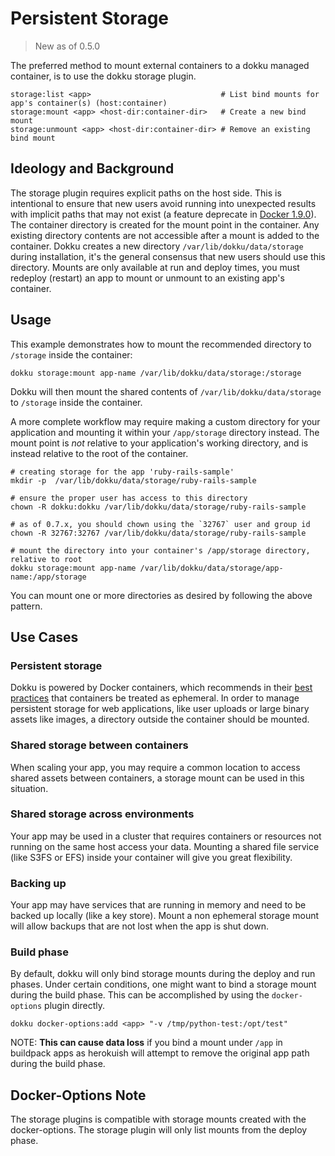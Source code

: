 # Persistent Storage

> New as of 0.5.0

The preferred method to mount external containers to a dokku managed container, is to use the dokku storage plugin.


```
storage:list <app>                             # List bind mounts for app's container(s) (host:container)
storage:mount <app> <host-dir:container-dir>   # Create a new bind mount
storage:unmount <app> <host-dir:container-dir> # Remove an existing bind mount
```

## Ideology and Background

The storage plugin requires explicit paths on the host side. This is intentional to ensure that new users avoid running into unexpected results with implicit paths that may not exist (a feature deprecate in [Docker 1.9.0](https://github.com/docker/docker/releases/tag/v1.9.0])). The container directory is created for the mount point in the container. Any existing directory contents are not accessible after a mount is added to the container. Dokku creates a new directory `/var/lib/dokku/data/storage` during installation, it's the general consensus that new users should use this directory. Mounts are only available at run and deploy times, you must redeploy (restart) an app to mount or unmount to an existing app's container.

## Usage

This example demonstrates how to mount the recommended directory to `/storage` inside the container:

```shell
dokku storage:mount app-name /var/lib/dokku/data/storage:/storage
```

Dokku will then mount the shared contents of `/var/lib/dokku/data/storage` to `/storage` inside the container.

A more complete workflow may require making a custom directory for your application and mounting it within your `/app/storage` directory instead. The mount point is *not* relative to your application's working directory, and is instead relative to the root of the container.

```shell
# creating storage for the app 'ruby-rails-sample'
mkdir -p  /var/lib/dokku/data/storage/ruby-rails-sample

# ensure the proper user has access to this directory
chown -R dokku:dokku /var/lib/dokku/data/storage/ruby-rails-sample

# as of 0.7.x, you should chown using the `32767` user and group id
chown -R 32767:32767 /var/lib/dokku/data/storage/ruby-rails-sample

# mount the directory into your container's /app/storage directory, relative to root
dokku storage:mount app-name /var/lib/dokku/data/storage/app-name:/app/storage
```

You can mount one or more directories as desired by following the above pattern.

## Use Cases

### Persistent storage

Dokku is powered by Docker containers, which recommends in their [best practices](https://docs.docker.com/engine/userguide/eng-image/dockerfile_best-practices/#containers-should-be-ephemeral) that containers be treated as ephemeral. In order to manage persistent storage for web applications, like user uploads or large binary assets like images, a directory outside the container should be mounted.

### Shared storage between containers

When scaling your app, you may require a common location to access shared assets between containers, a storage mount can be used in this situation.

### Shared storage across environments

Your app may be used in a cluster that requires containers or resources not running on the same host access your data. Mounting a shared file service (like S3FS or EFS) inside your container will give you great flexibility.

### Backing up

Your app may have services that are running in memory and need to be backed up locally (like a key store). Mount a non ephemeral storage mount will allow backups that are not lost when the app is shut down.

### Build phase

By default, dokku will only bind storage mounts during the deploy and run phases. Under certain conditions, one might want to bind a storage mount during the build phase. This can be accomplished by using the `docker-options` plugin directly.

```shell
dokku docker-options:add <app> "-v /tmp/python-test:/opt/test"
```

NOTE: **This can cause data loss** if you bind a mount under `/app` in buildpack apps as herokuish will attempt to remove the original app path during the build phase.

## Docker-Options Note

The storage plugins is compatible with storage mounts created with the docker-options. The storage plugin will only list mounts from the deploy phase.

